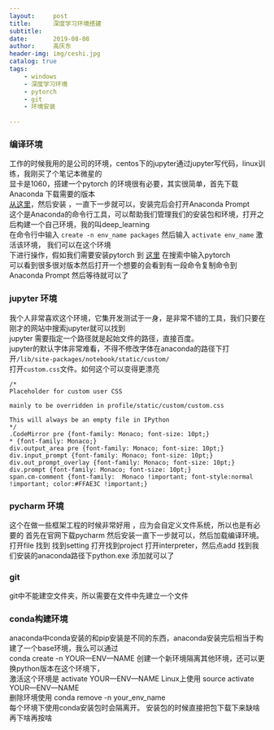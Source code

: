 ```yaml
---
layout:     post
title:      深度学习环境搭建
subtitle:   
date:       2019-08-08
author:     高庆东
header-img: img/ceshi.jpg
catalog: true
tags:
    - windows
    - 深度学习环境
    - pytorch
    - git
    - 环境安装
    
---
```


### 编译环境
工作的时候我用的是公司的环境，centos下的jupyter通过jupyter写代码，linux训练，我刚买了个笔记本微星的  
显卡是1060，搭建一个pytorch 的环境很有必要，其实很简单，首先下载Anaconda 下载需要的版本   
[从这里](https://www.anaconda.com/distribution/)，然后安装 ，一直下一步就可以，安装完后会打开Anaconda Prompt  
这个是Anaconda的命令行工具，可以帮助我们管理我们的安装包和环境，打开之后构建一个自己环境，我的叫deep_learning  
在命令行中输入 `create -n env_name packages` 然后输入  `activate env_name` 激活该环境， 我们可以在这个环境  
下进行操作，假如我们需要安装pytorch 到 [这里](https://anaconda.org/pytorch/pytorch )  在搜索中输入pytorch  
可以看到很多很对版本然后打开一个想要的会看到有一段命令复制命令到 Anaconda Prompt   然后等待就可以了

### jupyter 环境
我个人非常喜欢这个环境，它集开发测试于一身，是非常不错的工具，我们只要在刚才的网站中搜索jupyter就可以找到  
jupyter 需要指定一个路径就是起始文件的路径，直接百度。  
jupyter的默认字体非常难看，不得不修改字体在anaconda的路径下打开`/lib/site-packages/notebook/static/custom/`  
打开`custom.css`文件。如何这个可以变得更漂亮
```
/*
Placeholder for custom user CSS

mainly to be overridden in profile/static/custom/custom.css

This will always be an empty file in IPython
*/
.CodeMirror pre {font-family: Monaco; font-size: 10pt;}
* {font-family: Monaco;}
div.output_area pre {font-family: Monaco; font-size: 10pt;}
div.input_prompt {font-family: Monaco; font-size: 10pt;}
div.out_prompt_overlay {font-family: Monaco; font-size: 10pt;}
div.prompt {font-family: Monaco; font-size: 10pt;}
span.cm-comment {font-family:  Monaco !important; font-style:normal !important; color:#FFAE3C !important;}
```
### pycharm 环境
这个在做一些框架工程的时候非常好用 ，应为会自定义文件系统，所以也是有必要的
首先在官网下载pycharm 然后安装一直下一步就可以，然后加载编译环境。  
打开file 找到 找到setting 打开找到project 打开interpreter，然后点add 找到我们安装的anaconda路径下python.exe
添加就可以了

### git
git中不能建空文件夹，所以需要在文件中先建立一个文件

### conda构建环境
anaconda中conda安装的和pip安装是不同的东西，anaconda安装完后相当于构建了一个base环境，我么可以通过   
conda create -n YOUR—ENV—NAME 创建一个新环境隔离其他环境，还可以更换python版本在这个环境下，  
激活这个环境是 activate YOUR—ENV—NAME  Linux上使用 source activate YOUR—ENV—NAME  
删除环境使用 conda remove -n your_env_name     
每个环境下使用conda安装包时会隔离开。
安装包的时候直接把包下载下来缺啥再下啥再按啥
